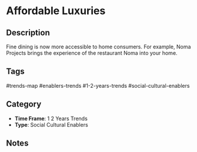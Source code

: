 # Affordable Luxuries

## Description
Fine dining is now more accessible to home consumers. For example, Noma Projects brings the experience of the restaurant Noma into your home.

## Tags
#trends-map #enablers-trends #1-2-years-trends #social-cultural-enablers

## Category
- **Time Frame**: 1 2 Years Trends
- **Type**: Social Cultural Enablers

## Notes
<!-- Add your notes here -->
